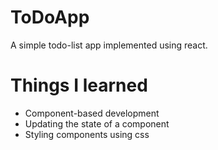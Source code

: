 # ToDoApp

A simple todo-list app implemented using react.

# Things I learned
* Component-based development
* Updating the state of a component
* Styling components using css
